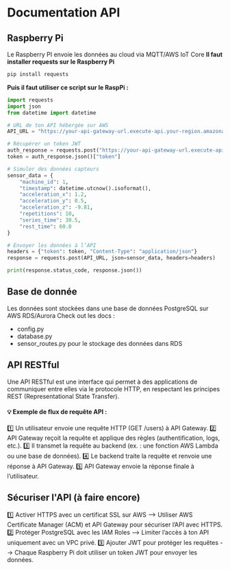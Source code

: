 # Documentation API

## Raspberry Pi
Le Raspberry PI envoie les données au cloud via MQTT/AWS IoT Core
__Il faut installer requests sur le Raspberry Pi__
```sh
pip install requests
```
__Puis il faut utiliser ce script sur le RaspPi :__
```python
import requests
import json
from datetime import datetime

# URL de ton API hébergée sur AWS
API_URL = "https://your-api-gateway-url.execute-api.your-region.amazonaws.com/prod/data"

# Récupérer un token JWT
auth_response = requests.post("https://your-api-gateway-url.execute-api.your-region.amazonaws.com/prod/auth/login", json={"device_id": "raspberry1", "password": "password123"})
token = auth_response.json()["token"]

# Simuler des données capteurs
sensor_data = {
    "machine_id": 1,
    "timestamp": datetime.utcnow().isoformat(),
    "acceleration_x": 1.2,
    "acceleration_y": 0.5,
    "acceleration_z": -9.81,
    "repetitions": 10,
    "series_time": 30.5,
    "rest_time": 60.0
}

# Envoyer les données à l’API
headers = {"token": token, "Content-Type": "application/json"}
response = requests.post(API_URL, json=sensor_data, headers=headers)

print(response.status_code, response.json())

```


## Base de donnée
Les données sont stockées dans une base de données PostgreSQL sur AWS RDS/Aurora
Check out les docs :
* config.py
* database.py
* sensor_routes.py pour le stockage des données dans RDS

## API RESTful
Une API RESTful est une interface qui permet à des applications de communiquer entre elles via le protocole HTTP, en respectant les principes REST (Representational State Transfer).
#### 💡 Exemple de flux de requête API :
1️⃣ Un utilisateur envoie une requête HTTP (GET /users) à API Gateway.
2️⃣ API Gateway reçoit la requête et applique des règles (authentification, logs, etc.).
3️⃣ Il transmet la requête au backend (ex. : une fonction AWS Lambda ou une base de données).
4️⃣ Le backend traite la requête et renvoie une réponse à API Gateway.
5️⃣ API Gateway envoie la réponse finale à l’utilisateur.

## Sécuriser l'API (à faire encore)
1️⃣ Activer HTTPS avec un certificat SSL sur AWS
--> Utiliser AWS Certificate Manager (ACM) et API Gateway pour sécuriser l’API avec HTTPS.
2️⃣ Protéger PostgreSQL avec les IAM Roles
--> Limiter l’accès à ton API uniquement avec un VPC privé.
3️⃣ Ajouter JWT pour protéger les requêtes
--> Chaque Raspberry Pi doit utiliser un token JWT pour envoyer les données.